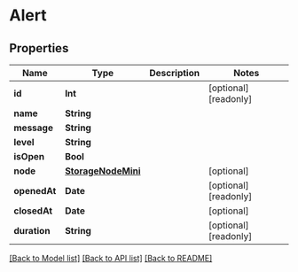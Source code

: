 # Alert

## Properties

Name | Type | Description | Notes
------------ | ------------- | ------------- | -------------
**id** | **Int** |  | [optional] [readonly] 
**name** | **String** |  | 
**message** | **String** |  | 
**level** | **String** |  | 
**isOpen** | **Bool** |  | 
**node** | [**StorageNodeMini**](StorageNodeMini.md) |  | [optional] 
**openedAt** | **Date** |  | [optional] [readonly] 
**closedAt** | **Date** |  | [optional] 
**duration** | **String** |  | [optional] [readonly] 

[[Back to Model list]](../README.md#documentation-for-models) [[Back to API list]](../README.md#documentation-for-api-endpoints) [[Back to README]](../README.md)


